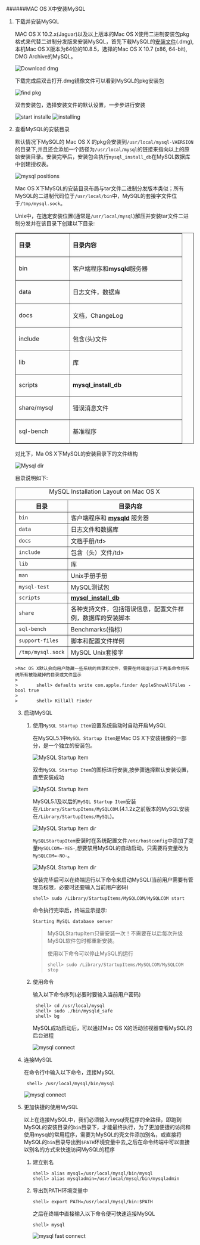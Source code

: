  ######MAC OS X中安装MySQL

1. 下载并安装MySQL

    MAC OS X 10.2.x(Jaguar)以及以上版本的Mac OS X使用二进制安装包pkg格式来代替二进制分发版来安装MySQL，首先下载MySQL的[安装文件][1](.dmg),本机Mac OS X版本为64位的10.8.5，选择的Mac OS X 10.7 (x86, 64-bit), DMG Archive的MySQL。
	
   ![Download dmg][2]
	
	下载完成后双击打开.dmg镜像文件可以看到MySQL的pkg安装包
	
	![find pkg][3]
	
	双击安装包，选择安装文件的默认设置，一步步进行安装
	
	![start installe][4]
	![installing][5]
	
2. 查看MySQL的安装目录

	默认情况下MySQL的 Mac OS X 的pkg会安装到`/usr/local/mysql-VAERSION`的目录下,并且还会添加一个路径为`/usr/local/mysql`的链接来指向以上的原始安装目录。安装完毕后，安装包会执行`mysql_install_db`在MySQL数据库中创建授权表。
	
	
	![mysql positions][6]
	
	Mac OS X下MySQL的安装目录布局与tar文件二进制分发版本类似；所有MySQL的二进制代码位于`/usr/local/bin`中，MySQL的套接字文件位于`/tmp/mysql.sock`。
	
	Unix中，在选定安装位置(通常是`/usr/local/mysql`)解压并安装tar文件二进制分发并在该目录下创建以下目录:

	<table border="1" cellpadding="0" id="table4">
			<tbody><tr>
				<td width="128">
				<p><strong><span>目录</span></strong></p></td>
				<td width="285">
				<p><strong><span>目录内容</span></strong></p></td>
			</tr>
			<tr>
				<td width="128">
				<p>
				<span>bin</span></p></td>
				<td width="285">
				<p>客户端程序和<strong><span>mysqld</span></strong>服务器</p></td>
			</tr>
			<tr>
				<td width="128">
				<p>
				<span>data</span></p></td>
				<td width="285">
				<p>日志文件，数据库</p></td>
			</tr>
			<tr>
				<td width="128">
				<p>
				<span>docs</span></p></td>
				<td width="285">
				<p>文档，<span>ChangeLog</span></p></td>
			</tr>
			<tr>
				<td width="128">
				<p>
				<span>include</span></p></td>
				<td width="285">
				<p>包含<span>(</span>头<span>)</span>文件</p></td>
			</tr>
			<tr>
				<td width="128">
				<p>
				<span>lib</span></p></td>
				<td width="285">
				<p>库</p></td>
			</tr>
			<tr>
				<td width="128">
				<p>
				<span>scripts</span></p></td>
				<td width="285">
				<p><strong>
				<span>mysql_install_db</span></strong></p></td>
			</tr>
			<tr>
				<td width="128">
				<p>
				<span>share/mysql</span></p></td>
				<td width="285">
				<p>错误消息文件</p></td>
			</tr>
			<tr>
				<td width="128">
				<p>
				<span>sql-bench</span></p></td>
				<td width="285">
				<p>基准程序</p></td>
			</tr>
		</tbody></table>
		
	对比下，Ma OS X下MySQL的安装目录下的文件结构	
	
	![Mysql dir][7]	
	
	目录说明如下:
	 <table summary="MySQL Installation Layout on Mac OS X" border="1">
 	<caption>MySQL Installation Layout on Mac OS X</caption>
    <colgroup>
    <col />
    <col />
   </colgroup>
   <thead>
    <tr>
     <th scope="col">目录</th>
     <th scope="col">目录内容</th>
    </tr>
   </thead>
   <tbody>
    <tr>
     <td scope="row"><code class="filename">bin</code></td>
     <td>客户端程序和 <a class="link" href="mysqld.html" title="4.3.1.&nbsp;mysqld — The MySQL Server"><span class="command"><strong>mysqld</strong></span></a> 服务器</td>
    </tr>
    <tr>
     <td scope="row"><code class="filename">data</code></td>
     <td>日志文件和数据库</td>
    </tr>
    <tr>
     <td scope="row"><code class="filename">docs</code></td>
     <td>文档手册/td>
    </tr>
    <tr>
     <td scope="row"><code class="filename">include</code></td>
     <td>包含（头）文件/td>
    </tr>
    <tr>
     <td scope="row"><code class="filename">lib</code></td>
     <td>库</td>
    </tr>
    <tr>
     <td scope="row"><code class="filename">man</code></td>
     <td>Unix手册手册</td>
    </tr>
    <tr>
     <td scope="row"><code class="filename">mysql-test</code></td>
     <td>MySQL测试包</td>
    </tr>
    <tr>
     <td scope="row"><code class="filename">scripts</code></td>
     <td><a class="link" href="mysql-install-db.html" title="4.4.3.&nbsp;mysql_install_db — Initialize MySQL Data Directory"><span class="command"><strong>mysql_install_db</strong></span></a></td>
    </tr>
    <tr>
     <td scope="row"><code class="filename">share</code></td>
     <td>各种支持文件，包括错误信息，配置文件样例，数据库的安装脚本</td>
    </tr>
    <tr>
     <td scope="row"><code class="filename">sql-bench</code></td>
     <td>Benchmarks(指标)</td>
    </tr>
    <tr>
     <td scope="row"><code class="filename">support-files</code></td>
     <td>脚本和配置文件样例</td>
    </tr>
    <tr>
     <td scope="row"><code class="filename">/tmp/mysql.sock</code></td>
     <td>MySQL Unix套接字</td>
    </tr>
   </tbody>
  </table>

	>Mac OS X默认会向用户隐藏一些系统的目录和文件，需要在终端运行以下两条命令将系统所有被隐藏掉的目录或文件显示
	>
	> 		shell> defaults write com.apple.finder AppleShowAllFiles -bool true
	>   	
	> 		shell> KillAll Finder

3. 启动MySQL

	1. 使用`MySQL Startup Item`设置系统启动时自动开启MySQL
	
		在MySQL5.1中`MySQL Startup Item`是Mac OS X下安装镜像的一部分，是一个独立的安装包。
	   
	   ![MySQL Startup Item][8]

	   	双击`MySQL Startup Item`的图标进行安装,按步骤选择默认安装设置，直至安装成功
	   	
	   ![MySQL Startup Item][13]		
	   
	   MySQL5.1及以后的`MySQL Startup Item`安装在`/Library/StartupItems/MySQLCOM`.(4.1.2z之前版本的MySQL安装在`/Library/StartupItems/MySQL`)。
	
	   ![MySQL Startup Item dir][9]
		
	   `MySQLStartupItem`安装时在系统配置文件`/etc/hostconfig`中添加了变量`MySQLCOM=-YES-`,想要禁用MySQL的自动启动，只需要将变量改为`MySQLCOM=-NO-`。
		
	   ![MySQL Startup Item dir][10]
		
	   安装完毕后可以在终端运行以下命令来启动MySQL(当前用户需要有管理员权限，必要时还要输入当前用户密码)

           shell> sudo /Library/StartupItems/MySQLCOM/MySQLCOM start
              
       命令执行完毕后，终端显示提示:
       
           Starting MySQL database server      
	       
	   >MySQLStartupItem只需安装一次！不需要在以后每次升级MySQL软件包时都重新安装。
	   >
	   >使用以下命令可以停止MySQL的运行
	   >
	   >     shell> sudo /Library/StartupItems/MySQLCOM/MySQLCOM stop

	2. 使用命令
		
		输入以下命令序列(必要时要输入当前用户密码)
			
			shell> cd /usr/local/mysql
			shell> sudo ./bin/mysqld_safe
			shell> bg
		
		MySQL成功启动后，可以通过Mac OS X的活动监视器查看MySQL的后台进程
		
		![mysql connect][14]
4. 连接MySQL		

	在命令行中输入以下命令，连接MySQL
	
		shell> /usr/local/mysql/bin/mysql	
	
	![mysql connect][11]

5. 更加快捷的使用MySQL

   以上在连接MySQL中，我们必须输入mysql壳程序的全路径，即跑到MySQL的安装目录的`bin`目录下，才能最终执行，为了更加便捷的访问和使用mysql的常用程序，需要为MySQL的壳文件添加别名，或直接将MySQL的`bin`目录导出到`$PATH`环境变量中去,之后在命令终端中可以直接以别名的方式来快速访问MySQL的程序
	
   1. 建立别名		
		
     	  shell> alias mysql=/usr/local/mysql/bin/mysql
          shell> alias mysqladmin=/usr/local/mysql/bin/mysqladmin
			
   2. 导出到PATH环境变量中
	
	      shell> export PATH=/usr/local/mysql/bin:$PATH

   		之后在终端中直接输入以下命令便可快速连接MySQL

	 	  shell> mysql
	
      ![mysql fast connect][12]

	

	
[1]: http://dev.mysql.com/downloads/mysql/
[2]: 1.png
[3]: 2.png
[4]: 3.png
[5]: 4.png
[6]: 5.png	
[7]: 6.png
[8]: 7.png
[9]: 9.png
[10]: 10.png
[11]: 11.png
[12]: 12.png
[13]: 8.png
[14]: 13.png
